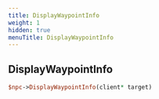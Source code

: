 ```yaml
---
title: DisplayWaypointInfo
weight: 1
hidden: true
menuTitle: DisplayWaypointInfo
---
```

## DisplayWaypointInfo
```perl
$npc->DisplayWaypointInfo(client* target)
```